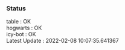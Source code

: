 ### Status


table : OK  
hogwarts : OK  
icy-bot : OK  
Latest Update : 2022-02-08 10:07:35.641367
